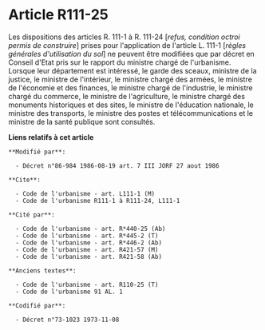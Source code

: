 # Article R111-25

Les dispositions des articles R. 111-1 à R. 111-24 [*refus, condition octroi permis de construire*] prises pour l'application
de l'article L. 111-1 [*règles générales d'utilisation du sol*] ne peuvent être modifiées que par décret en Conseil d'Etat
pris sur le rapport du ministre chargé de l'urbanisme. Lorsque leur département est intéressé, le garde des sceaux, ministre
de la justice, le ministre de l'intérieur, le ministre chargé des armées, le ministre de l'économie et des finances, le
ministre chargé de l'industrie, le ministre chargé du commerce, le ministre de l'agriculture, le ministre chargé des
monuments historiques et des sites, le ministre de l'éducation nationale, le ministre des transports, le ministre des postes
et télécommunications et le ministre de la santé publique sont consultés.

**Liens relatifs à cet article**

	**Modifié par**:

	  - Décret n°86-984 1986-08-19 art. 7 III JORF 27 aout 1986

	**Cite**:

	  - Code de l'urbanisme - art. L111-1 (M)
	  - Code de l'urbanisme R111-1 à R111-24, L111-1

	**Cité par**:

	  - Code de l'urbanisme - art. R*440-25 (Ab)
	  - Code de l'urbanisme - art. R*445-2 (T)
	  - Code de l'urbanisme - art. R*446-2 (Ab)
	  - Code de l'urbanisme - art. R421-57 (M)
	  - Code de l'urbanisme - art. R421-58 (Ab)

	**Anciens textes**:

	  - Code de l'urbanisme - art. R110-25 (T)
	  - Code de l'urbanisme 91 AL. 1

	**Codifié par**:

	  - Décret n°73-1023 1973-11-08
